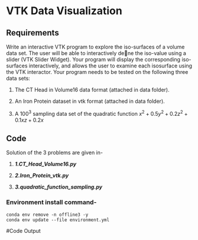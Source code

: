 # VTK Data Visualization

## Requirements

Write an interactive VTK program to explore the iso-surfaces of a volume data set. The user will be able to interactively dene the iso-value using a slider (VTK Slider Widget). Your program will display the corresponding iso-surfaces interactively, and allows the user to examine each isosurface using the VTK interactor. Your program needs to be tested on the following three data sets:

1. The CT Head in Volume16 data format (attached in data folder).

2. An Iron Protein dataset in vtk format (attached in data folder).

3. A $100^3$ sampling data set of the quadratic function $x^2+ 0.5y^2 + 0.2z^2 + 0.1xz + 0.2x$

## Code

Solution of the 3 problems are given in-

1. ***1.CT_Head_Volume16.py***

2. ***2.Iron_Protein_vtk.py***

3. ***3.quadratic_function_sampling.py***

### Environment install command-
```
conda env remove -n offline3 -y
conda env update --file environment.yml
```

#Code Output
